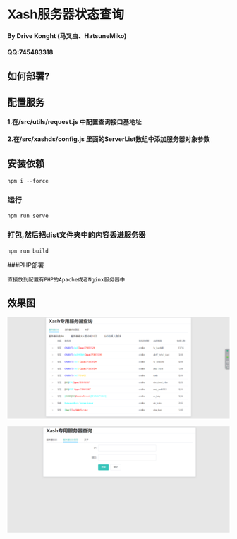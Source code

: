 # Xash服务器状态查询
#### By Drive Konght (马叉虫、HatsuneMiko)
#### QQ:745483318

## 如何部署?
## 配置服务
#### 1.在/src/utils/request.js 中配置查询接口基地址
#### 2.在/src/xashds/config.js 里面的ServerList数组中添加服务器对象参数

## 安装依赖
```
npm i --force
```

### 运行
```
npm run serve
```

### 打包,然后把dist文件夹中的内容丢进服务器
```
npm run build
```

###PHP部署
```
直接放到配置有PHP的Apache或者Nginx服务器中
```



## 效果图

![1](效果图\1.png)

![2](效果图\2.png)
